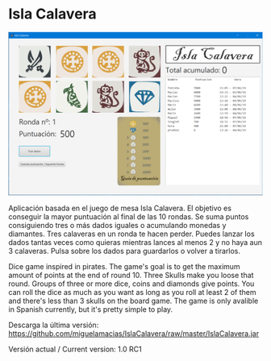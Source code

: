 # Isla Calavera
![Screenshot of the game](/screenShot.png)

Aplicación basada en el juego de mesa Isla Calavera.
El objetivo es conseguir la mayor puntuación al final de las 10 rondas. Se suma puntos consiguiendo tres o más dados iguales o acumulando monedas y diamantes. Tres calaveras en un ronda te hacen perder. Puedes lanzar los dados tantas veces como quieras mientras lances al menos 2 y no haya aun 3 calaveras. Pulsa sobre los dados para guardarlos o volver a tirarlos.



Dice game inspired in pirates. The game's goal is to get the maximum amount of points at the end of round 10.
Three Skulls make you loose that round. Groups of three or more dice, coins and diamonds give points. You can roll the dice as much as you want as long as you roll at least 2 of them and there's less than 3 skulls on the board game. The game is only avalible in Spanish currently, but it's pretty simple to play.

Descarga la última versión: https://github.com/miguelamacias/IslaCalavera/raw/master/IslaCalavera.jar

Versión actual / Current version: 1.0 RC1
